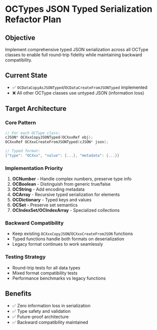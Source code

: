 # OCTypes JSON Typed Serialization Refactor Plan

## Objective
Implement comprehensive typed JSON serialization across all OCType classes to enable full round-trip fidelity while maintaining backward compatibility.

## Current State
- ✅ `OCDataCopyAsJSONTyped`/`OCDataCreateFromJSONTyped` implemented
- ❌ All other OCType classes use untyped JSON (information loss)

## Target Architecture

### Core Pattern
```c
// For each OCType class:
cJSON* OCXxxCopyJSONTyped(OCXxxRef obj);
OCXxxRef OCXxxCreateFromJSONTyped(cJSON* json);

// Typed format:
{"type": "OCXxx", "value": {...}, "metadata": {...}}
```

### Implementation Priority
1. **OCNumber** - Handle complex numbers, preserve type info
2. **OCBoolean** - Distinguish from generic true/false  
3. **OCString** - Add encoding metadata
4. **OCArray** - Recursive typed serialization for elements
5. **OCDictionary** - Typed keys and values
6. **OCSet** - Preserve set semantics
7. **OCIndexSet/OCIndexArray** - Specialized collections

### Backward Compatibility
- Keep existing `OCXxxCopyJSON`/`OCXxxCreateFromJSON` functions
- Typed functions handle both formats on deserialization
- Legacy format continues to work seamlessly

### Testing Strategy
- Round-trip tests for all data types
- Mixed format compatibility tests
- Performance benchmarks vs legacy functions

## Benefits
- ✅ Zero information loss in serialization
- ✅ Type safety and validation
- ✅ Future-proof architecture
- ✅ Backward compatibility maintained
